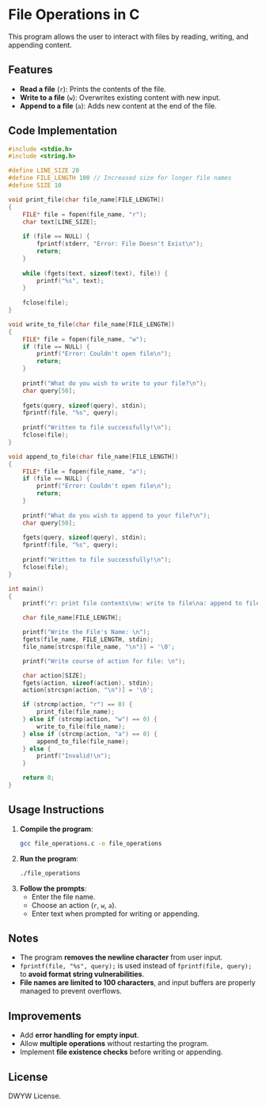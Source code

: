 # File Operations in C

This program allows the user to interact with files by reading, writing, and appending content.

## Features
- **Read a file** (`r`): Prints the contents of the file.
- **Write to a file** (`w`): Overwrites existing content with new input.
- **Append to a file** (`a`): Adds new content at the end of the file.

## Code Implementation

```c
#include <stdio.h>
#include <string.h>

#define LINE_SIZE 20
#define FILE_LENGTH 100 // Increased size for longer file names
#define SIZE 10

void print_file(char file_name[FILE_LENGTH])
{
    FILE* file = fopen(file_name, "r");
    char text[LINE_SIZE];
    
    if (file == NULL) {
        fprintf(stderr, "Error: File Doesn't Exist\n");
        return;
    }
    
    while (fgets(text, sizeof(text), file)) {
        printf("%s", text);
    }
    
    fclose(file);
}

void write_to_file(char file_name[FILE_LENGTH])
{
    FILE* file = fopen(file_name, "w");
    if (file == NULL) {
        printf("Error: Couldn't open file\n");
        return;
    }
    
    printf("What do you wish to write to your file?\n");
    char query[50];
    
    fgets(query, sizeof(query), stdin);
    fprintf(file, "%s", query);
    
    printf("Written to file successfully!\n");
    fclose(file);
}

void append_to_file(char file_name[FILE_LENGTH])
{
    FILE* file = fopen(file_name, "a");
    if (file == NULL) {
        printf("Error: Couldn't open file\n");
        return;
    }
    
    printf("What do you wish to append to your file?\n");
    char query[50];
    
    fgets(query, sizeof(query), stdin);
    fprintf(file, "%s", query);
    
    printf("Written to file successfully!\n");
    fclose(file);
}

int main()
{
    printf("r: print file contents\nw: write to file\na: append to file\n");

    char file_name[FILE_LENGTH];

    printf("Write the File's Name: \n");
    fgets(file_name, FILE_LENGTH, stdin);
    file_name[strcspn(file_name, "\n")] = '\0';

    printf("Write course of action for file: \n");

    char action[SIZE];
    fgets(action, sizeof(action), stdin);
    action[strcspn(action, "\n")] = '\0';

    if (strcmp(action, "r") == 0) {
        print_file(file_name);
    } else if (strcmp(action, "w") == 0) {
        write_to_file(file_name);
    } else if (strcmp(action, "a") == 0) {
        append_to_file(file_name);
    } else {
        printf("Invalid!\n");
    }

    return 0;
}
```

## Usage Instructions
1. **Compile the program**:
   ```sh
   gcc file_operations.c -o file_operations
   ```
2. **Run the program**:
   ```sh
   ./file_operations
   ```
3. **Follow the prompts**:
   - Enter the file name.
   - Choose an action (`r`, `w`, `a`).
   - Enter text when prompted for writing or appending.

## Notes
- The program **removes the newline character** from user input.
- `fprintf(file, "%s", query);` is used instead of `fprintf(file, query);` to **avoid format string vulnerabilities**.
- **File names are limited to 100 characters**, and input buffers are properly managed to prevent overflows.

## Improvements
- Add **error handling for empty input**.
- Allow **multiple operations** without restarting the program.
- Implement **file existence checks** before writing or appending.

## License
DWYW License.
